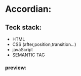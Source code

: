 # Accordian:

## Teck stack:

- HTML
- CSS (after,position,transition...)
- javaScript
- SEMANTIC TAG

### preview:

